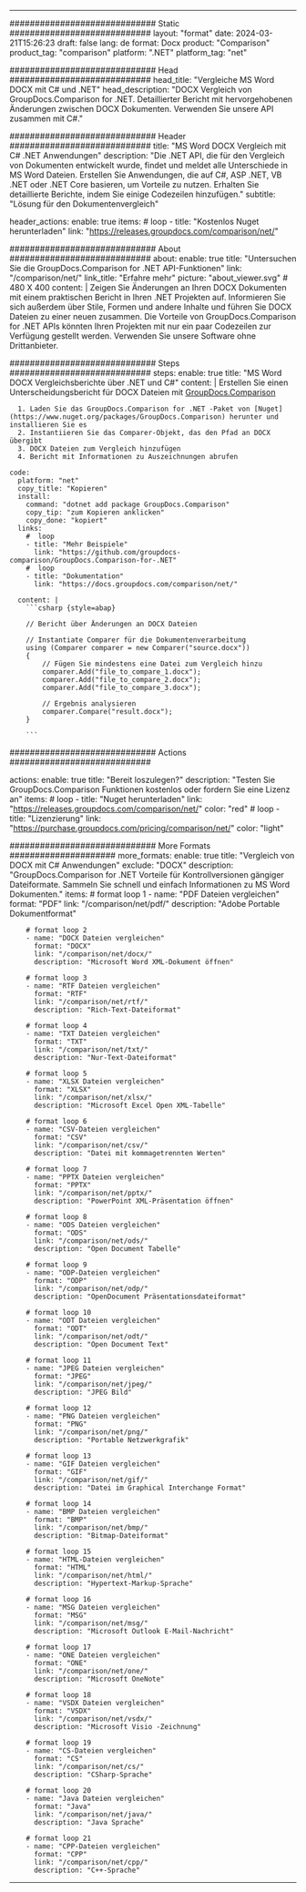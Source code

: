 
---
############################# Static ############################
layout: "format"
date:  2024-03-21T15:26:23
draft: false
lang: de
format: Docx
product: "Comparison"
product_tag: "comparison"
platform: ".NET"
platform_tag: "net"

############################# Head ############################
head_title: "Vergleiche MS Word DOCX mit C# und .NET"
head_description: "DOCX Vergleich von GroupDocs.Comparison for .NET. Detaillierter Bericht mit hervorgehobenen Änderungen zwischen DOCX Dokumenten. Verwenden Sie unsere API zusammen mit C#."

############################# Header ############################
title: "MS Word DOCX Vergleich mit C# .NET Anwendungen" 
description: "Die .NET API, die für den Vergleich von Dokumenten entwickelt wurde, findet und meldet alle Unterschiede in MS Word Dateien. Erstellen Sie Anwendungen, die auf C#, ASP .NET, VB .NET oder .NET Core basieren, um Vorteile zu nutzen. Erhalten Sie detaillierte Berichte, indem Sie einige Codezeilen hinzufügen."
subtitle: "Lösung für den Dokumentenvergleich" 

header_actions:
  enable: true
  items:
    #  loop
    - title: "Kostenlos Nuget herunterladen"
      link: "https://releases.groupdocs.com/comparison/net/"
      
############################# About ############################
about:
    enable: true
    title: "Untersuchen Sie die GroupDocs.Comparison for .NET API-Funktionen"
    link: "/comparison/net/"
    link_title: "Erfahre mehr"
    picture: "about_viewer.svg" # 480 X 400
    content: |
       Zeigen Sie Änderungen an Ihren DOCX Dokumenten mit einem praktischen Bericht in Ihren .NET Projekten auf. Informieren Sie sich außerdem über Stile, Formen und andere Inhalte und führen Sie DOCX Dateien zu einer neuen zusammen. Die Vorteile von GroupDocs.Comparison for .NET APIs könnten Ihren Projekten mit nur ein paar Codezeilen zur Verfügung gestellt werden. Verwenden Sie unsere Software ohne Drittanbieter.

############################# Steps ############################
steps:
    enable: true
    title: "MS Word DOCX Vergleichsberichte über .NET und C#"
    content: |
      Erstellen Sie einen Unterscheidungsbericht für DOCX Dateien mit [GroupDocs.Comparison](https://products.groupdocs.com/comparison/net/)
      
      1. Laden Sie das GroupDocs.Comparison for .NET -Paket von [Nuget](https://www.nuget.org/packages/GroupDocs.Comparison) herunter und installieren Sie es
      2. Instantiieren Sie das Comparer-Objekt, das den Pfad an DOCX übergibt
      3. DOCX Dateien zum Vergleich hinzufügen
      4. Bericht mit Informationen zu Auszeichnungen abrufen
   
    code:
      platform: "net"
      copy_title: "Kopieren"
      install:
        command: "dotnet add package GroupDocs.Comparison"
        copy_tip: "zum Kopieren anklicken"
        copy_done: "kopiert"
      links:
        #  loop
        - title: "Mehr Beispiele"
          link: "https://github.com/groupdocs-comparison/GroupDocs.Comparison-for-.NET"
        #  loop
        - title: "Dokumentation"
          link: "https://docs.groupdocs.com/comparison/net/"
          
      content: |
        ```csharp {style=abap}

        // Bericht über Änderungen an DOCX Dateien

        // Instantiate Comparer für die Dokumentenverarbeitung
        using (Comparer comparer = new Comparer("source.docx"))
        {
            // Fügen Sie mindestens eine Datei zum Vergleich hinzu
        	comparer.Add("file_to_compare_1.docx");
            comparer.Add("file_to_compare_2.docx");
            comparer.Add("file_to_compare_3.docx");

            // Ergebnis analysieren
            comparer.Compare("result.docx"); 
        }
        
        ```            

############################# Actions ############################

actions:
  enable: true
  title: "Bereit loszulegen?"
  description: "Testen Sie GroupDocs.Comparison Funktionen kostenlos oder fordern Sie eine Lizenz an"
  items:
    #  loop
    - title: "Nuget herunterladen"
      link: "https://releases.groupdocs.com/comparison/net/"
      color: "red"
        #  loop
    - title: "Lizenzierung"
      link: "https://purchase.groupdocs.com/pricing/comparison/net/"
      color: "light"


############################# More Formats #####################
more_formats:
    enable: true
    title: "Vergleich von DOCX mit C# Anwendungen"
    exclude: "DOCX"
    description: "GroupDocs.Comparison for .NET Vorteile für Kontrollversionen gängiger Dateiformate. Sammeln Sie schnell und einfach Informationen zu MS Word Dokumenten."
    items: 
        # format loop 1
        - name: "PDF Dateien vergleichen"
          format: "PDF"
          link: "/comparison/net/pdf/"
          description: "Adobe Portable Dokumentformat"

        # format loop 2
        - name: "DOCX Dateien vergleichen"
          format: "DOCX"
          link: "/comparison/net/docx/"
          description: "Microsoft Word XML-Dokument öffnen"

        # format loop 3
        - name: "RTF Dateien vergleichen"
          format: "RTF"
          link: "/comparison/net/rtf/"
          description: "Rich-Text-Dateiformat"

        # format loop 4
        - name: "TXT Dateien vergleichen"
          format: "TXT"
          link: "/comparison/net/txt/"
          description: "Nur-Text-Dateiformat"

        # format loop 5
        - name: "XLSX Dateien vergleichen"
          format: "XLSX"
          link: "/comparison/net/xlsx/"
          description: "Microsoft Excel Open XML-Tabelle"

        # format loop 6
        - name: "CSV-Dateien vergleichen"
          format: "CSV"
          link: "/comparison/net/csv/"
          description: "Datei mit kommagetrennten Werten"

        # format loop 7
        - name: "PPTX Dateien vergleichen"
          format: "PPTX"
          link: "/comparison/net/pptx/"
          description: "PowerPoint XML-Präsentation öffnen"

        # format loop 8
        - name: "ODS Dateien vergleichen"
          format: "ODS"
          link: "/comparison/net/ods/"
          description: "Open Document Tabelle"

        # format loop 9
        - name: "ODP-Dateien vergleichen"
          format: "ODP"
          link: "/comparison/net/odp/"
          description: "OpenDocument Präsentationsdateiformat"

        # format loop 10
        - name: "ODT Dateien vergleichen"
          format: "ODT"
          link: "/comparison/net/odt/"
          description: "Open Document Text"

        # format loop 11
        - name: "JPEG Dateien vergleichen"
          format: "JPEG"
          link: "/comparison/net/jpeg/"
          description: "JPEG Bild"

        # format loop 12
        - name: "PNG Dateien vergleichen"
          format: "PNG"
          link: "/comparison/net/png/"
          description: "Portable Netzwerkgrafik"

        # format loop 13
        - name: "GIF Dateien vergleichen"
          format: "GIF"
          link: "/comparison/net/gif/"
          description: "Datei im Graphical Interchange Format"

        # format loop 14
        - name: "BMP Dateien vergleichen"
          format: "BMP"
          link: "/comparison/net/bmp/"
          description: "Bitmap-Dateiformat"

        # format loop 15
        - name: "HTML-Dateien vergleichen"
          format: "HTML"
          link: "/comparison/net/html/"
          description: "Hypertext-Markup-Sprache"

        # format loop 16
        - name: "MSG Dateien vergleichen"
          format: "MSG"
          link: "/comparison/net/msg/"
          description: "Microsoft Outlook E-Mail-Nachricht"

        # format loop 17
        - name: "ONE Dateien vergleichen"
          format: "ONE"
          link: "/comparison/net/one/"
          description: "Microsoft OneNote"

        # format loop 18
        - name: "VSDX Dateien vergleichen"
          format: "VSDX"
          link: "/comparison/net/vsdx/"
          description: "Microsoft Visio -Zeichnung"

        # format loop 19
        - name: "CS-Dateien vergleichen"
          format: "CS"
          link: "/comparison/net/cs/"
          description: "CSharp-Sprache"

        # format loop 20
        - name: "Java Dateien vergleichen"
          format: "Java"
          link: "/comparison/net/java/"
          description: "Java Sprache"
          
        # format loop 21
        - name: "CPP-Dateien vergleichen"
          format: "CPP"
          link: "/comparison/net/cpp/"
          description: "C++-Sprache"
---